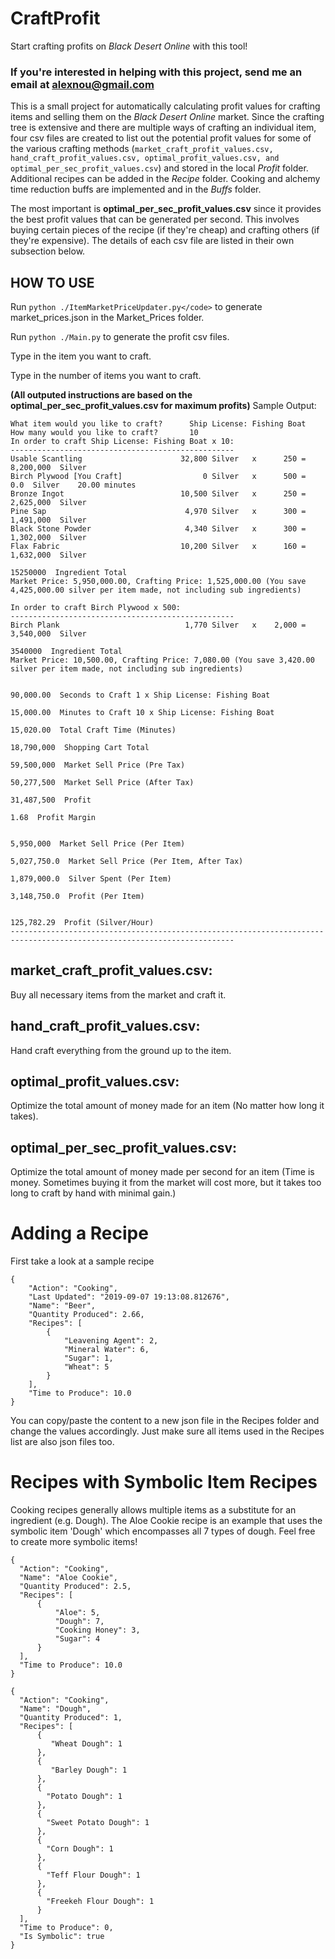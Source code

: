 # CraftProfit

Start crafting profits on *Black Desert Online* with this tool!

### If you're interested in helping with this project, send me an email at alexnou@gmail.com

This is a small project for automatically calculating profit values for crafting items and selling them on the *Black Desert Online* market. Since the crafting tree is extensive and there are multiple ways of crafting an individual item, four csv files are created to list out the potential profit values for some of the various crafting methods (`market_craft_profit_values.csv, hand_craft_profit_values.csv, optimal_profit_values.csv, and optimal_per_sec_profit_values.csv`) and stored in the local *Profit* folder. Additional recipes can be added in the *Recipe* folder. Cooking and alchemy time reduction buffs are implemented and in the *Buffs* folder.

The most important is **optimal_per_sec_profit_values.csv** since it provides the best profit values that can be generated per second. This involves buying certain pieces of the recipe (if they're cheap) and crafting others (if they're expensive). The details of each csv file are listed in their own subsection below.

## HOW TO USE

Run `python ./ItemMarketPriceUpdater.py</code>` to generate market_prices.json in the Market_Prices folder.

Run `python ./Main.py` to generate the profit csv files.

Type in the item you want to craft.

Type in the number of items you want to craft.

**(All outputed instructions are based on the optimal_per_sec_profit_values.csv for maximum profits)**
Sample Output:

```
What item would you like to craft?      Ship License: Fishing Boat
How many would you like to craft?       10  
In order to craft Ship License: Fishing Boat x 10:
--------------------------------------------------
Usable Scantling                      32,800 Silver   x      250 =  8,200,000  Silver
Birch Plywood [You Craft]                  0 Silver   x      500 =        0.0  Silver    20.00 minutes
Bronze Ingot                          10,500 Silver   x      250 =  2,625,000  Silver
Pine Sap                               4,970 Silver   x      300 =  1,491,000  Silver
Black Stone Powder                     4,340 Silver   x      300 =  1,302,000  Silver
Flax Fabric                           10,200 Silver   x      160 =  1,632,000  Silver
                                                                     15250000  Ingredient Total
Market Price: 5,950,000.00, Crafting Price: 1,525,000.00 (You save 4,425,000.00 silver per item made, not including sub ingredients)

In order to craft Birch Plywood x 500:
--------------------------------------------------
Birch Plank                            1,770 Silver   x    2,000 =  3,540,000  Silver
                                                                      3540000  Ingredient Total
Market Price: 10,500.00, Crafting Price: 7,080.00 (You save 3,420.00 silver per item made, not including sub ingredients)

                                                                    90,000.00  Seconds to Craft 1 x Ship License: Fishing Boat
                                                                    15,000.00  Minutes to Craft 10 x Ship License: Fishing Boat
                                                                    15,020.00  Total Craft Time (Minutes)
                                                                   18,790,000  Shopping Cart Total
                                                                   59,500,000  Market Sell Price (Pre Tax)
                                                                   50,277,500  Market Sell Price (After Tax)
                                                                   31,487,500  Profit
                                                                         1.68  Profit Margin

                                                                    5,950,000  Market Sell Price (Per Item)
                                                                  5,027,750.0  Market Sell Price (Per Item, After Tax)
                                                                  1,879,000.0  Silver Spent (Per Item)
                                                                  3,148,750.0  Profit (Per Item)

                                                                   125,782.29  Profit (Silver/Hour)
------------------------------------------------------------------------------------------------------------------------
```

## market_craft_profit_values.csv:

Buy all necessary items from the market and craft it.

## hand_craft_profit_values.csv:

Hand craft everything from the ground up to the item.

## optimal_profit_values.csv:

Optimize the total amount of money made for an item (No matter how long it takes).

## optimal_per_sec_profit_values.csv:

Optimize the total amount of money made per second for an item
(Time is money. Sometimes buying it from the market will cost more, but it takes too long to craft by hand with minimal gain.)

# Adding a Recipe
First take a look at a sample recipe
```
{
    "Action": "Cooking",
    "Last Updated": "2019-09-07 19:13:08.812676",
    "Name": "Beer",
    "Quantity Produced": 2.66,
    "Recipes": [
        {
            "Leavening Agent": 2,
            "Mineral Water": 6,
            "Sugar": 1,
            "Wheat": 5
        }
    ],
    "Time to Produce": 10.0
}
```

You can copy/paste the content to a new json file in the Recipes folder and change the values accordingly. Just make sure all items used in the Recipes list are also json files too. 

# Recipes with Symbolic Item Recipes

Cooking recipes generally allows multiple items as a substitute for an ingredient (e.g. Dough). The Aloe Cookie recipe is an example that uses the symbolic item 'Dough' which encompasses all 7 types of dough. Feel free to create more symbolic items!
```
{
  "Action": "Cooking",
  "Name": "Aloe Cookie",
  "Quantity Produced": 2.5,
  "Recipes": [
      {
          "Aloe": 5,
          "Dough": 7,
          "Cooking Honey": 3,
          "Sugar": 4
      }
  ],
  "Time to Produce": 10.0
}
```
```
{
  "Action": "Cooking",
  "Name": "Dough",
  "Quantity Produced": 1,
  "Recipes": [
      {
         "Wheat Dough": 1
      },
      {
         "Barley Dough": 1
      },
      {
        "Potato Dough": 1
      },
      {
        "Sweet Potato Dough": 1
      },
      {
        "Corn Dough": 1
      },
      {
        "Teff Flour Dough": 1
      },
      {
        "Freekeh Flour Dough": 1
      }
  ],
  "Time to Produce": 0,
  "Is Symbolic": true
}
```


